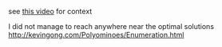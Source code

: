 see [this video](https://www.youtube.com/watch?v=g9n0a0644B4&ab_channel=Computerphile) for context

I did not manage to reach anywhere near the optimal solutions http://kevingong.com/Polyominoes/Enumeration.html
